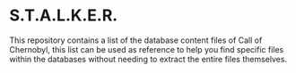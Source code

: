# S.T.A.L.K.E.R.

This repository contains a list of the database content files of Call of Chernobyl, this list can be used as reference to help you find specific files within the databases without needing to extract the entire files themselves.
